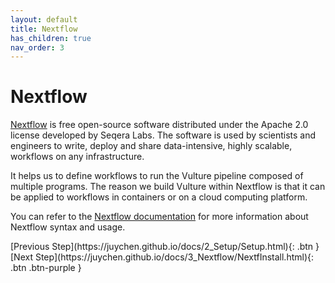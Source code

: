 ```yaml
---
layout: default
title: Nextflow
has_children: true
nav_order: 3
---
```

# Nextflow

[Nextflow](https://www.nextflow.io/about-us.html) is free open-source software distributed under the Apache 2.0 license developed by Seqera Labs. The software is used by scientists and engineers to write, deploy and share data-intensive, highly scalable, workflows on any infrastructure.

It helps us to define workflows to run the Vulture pipeline composed of multiple programs. The reason we build Vulture within Nextflow is that it can be applied to workflows in containers or on a cloud computing platform.

You can refer to the [Nextflow documentation](https://www.nextflow.io/docs/latest/getstarted.html) for more information about Nextflow syntax and usage.


<div class="code-example" markdown="1">
[Previous Step](https://juychen.github.io/docs/2_Setup/Setup.html){: .btn }
[Next Step](https://juychen.github.io/docs/3_Nextflow/NextfInstall.html){: .btn .btn-purple }
</div>